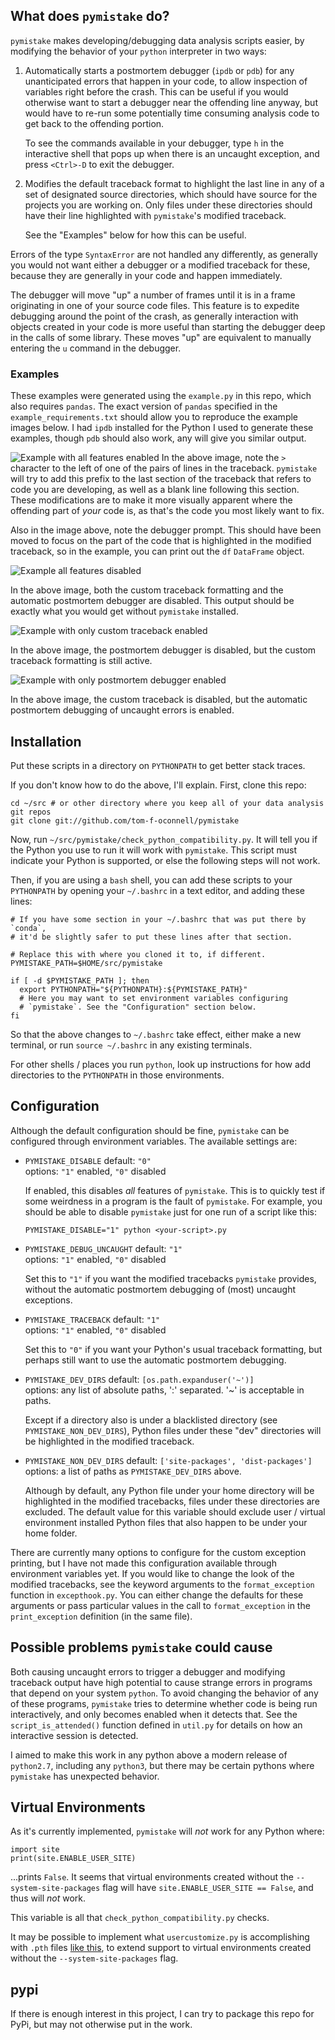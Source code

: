 
## What does `pymistake` do?

`pymistake` makes developing/debugging data analysis scripts easier, by
modifying the behavior of your `python` interpreter in two ways:
1. Automatically starts a postmortem debugger (`ipdb` or `pdb`) for any
   unanticipated errors that happen in your code, to allow inspection of
   variables right before the crash. This can be useful if you would otherwise 
   want to start a debugger near the offending line anyway, but would have to
   re-run some potentially time consuming analysis code to get back to the
   offending portion.

   To see the commands available in your debugger, type `h` in the interactive
   shell that pops up when there is an uncaught exception, and press `<Ctrl>-D`
   to exit the debugger.

2. Modifies the default traceback format to highlight the last line in any of a
   set of designated source directories, which should have source for the
   projects you are working on. Only files under these directories should have
   their line highlighted with `pymistake`'s modified traceback.

   See the "Examples" below for how this can be useful.

Errors of the type `SyntaxError` are not handled any differently, as generally
you would not want either a debugger or a modified traceback for these, because
they are generally in your code and happen immediately.

The debugger will move "up" a number of frames until it is in a frame
originating in one of your source code files. This feature is to expedite
debugging around the point of the crash, as generally interaction with objects
created in your code is more useful than starting the debugger deep in the calls
of some library. These moves "up" are equivalent to manually entering the `u`
command in the debugger.


### Examples

These examples were generated using the `example.py` in this repo, which also
requires `pandas`. The exact version of `pandas` specified in the
`example_requirements.txt` should allow you to reproduce the example images
below. I had `ipdb` installed for the Python I used to generate these examples,
though `pdb` should also work, any will give you similar output.

![Example with all features enabled](docs/screenshots/enabled.png)
In the above image, note the `>` character to the left of one of the pairs of
lines in the traceback. `pymistake` will try to add this prefix to the last
section of the traceback that refers to code you are developing, as well as a
blank line following this section. These modifications are to make it more
visually apparent where the offending part of *your* code is, as that's the code
you most likely want to fix.

Also in the image above, note the debugger prompt. This should have been
moved to focus on the part of the code that is highlighted in the modified
traceback, so in the example, you can print out the `df` `DataFrame` object.

![Example all features disabled](docs/screenshots/disabled.png)

In the above image, both the custom traceback formatting and the automatic
postmortem debugger are disabled. This output should be exactly what you would
get without `pymistake` installed.

![Example with only custom traceback enabled](docs/screenshots/no_debugger.png)

In the above image, the postmortem debugger is disabled, but the custom
traceback formatting is still active.

![Example with only postmortem debugger enabled](docs/screenshots/no_traceback.png)

In the above image, the custom traceback is disabled, but the automatic
postmortem debugging of uncaught errors is enabled.


## Installation
Put these scripts in a directory on `PYTHONPATH` to get better stack traces.

If you don't know how to do the above, I'll explain. First, clone this repo:
```
cd ~/src # or other directory where you keep all of your data analysis git repos
git clone git://github.com/tom-f-oconnell/pymistake
```

Now, run `~/src/pymistake/check_python_compatibility.py`. It will tell you if
the Python you use to run it will work with `pymistake`. This script must
indicate your Python is supported, or else the following steps will not work.

Then, if you are using a `bash` shell, you can add these scripts to your
`PYTHONPATH` by opening your `~/.bashrc` in a text editor, and adding these
lines:
```
# If you have some section in your ~/.bashrc that was put there by `conda`,
# it'd be slightly safer to put these lines after that section.

# Replace this with where you cloned it to, if different.
PYMISTAKE_PATH=$HOME/src/pymistake

if [ -d $PYMISTAKE_PATH ]; then
  export PYTHONPATH="${PYTHONPATH}:${PYMISTAKE_PATH}"
  # Here you may want to set environment variables configuring
  # `pymistake`. See the "Configuration" section below.
fi
```

So that the above changes to `~/.bashrc` take effect, either make a new
terminal, or run `source ~/.bashrc` in any existing terminals.

For other shells / places you run `python`, look up instructions for how add
directories to the `PYTHONPATH` in those environments.


## Configuration

Although the default configuration should be fine, `pymistake` can be configured
through environment variables. The available settings are:
- `PYMISTAKE_DISABLE` default: `"0"`  
   options: `"1"` enabled, `"0"` disabled

   If enabled, this disables *all* features of `pymistake`. This is to quickly
   test if some weirdness in a program is the fault of `pymistake`. For example,
   you should be able to disable `pymistake` just for one run of a script like
   this:
   ```
   PYMISTAKE_DISABLE="1" python <your-script>.py
   ```

- `PYMISTAKE_DEBUG_UNCAUGHT` default: `"1"`  
   options: `"1"` enabled, `"0"` disabled

   Set this to `"1"` if you want the modified tracebacks `pymistake` provides,
   without the automatic postmortem debugging of (most) uncaught exceptions.

- `PYMISTAKE_TRACEBACK` default: `"1"`  
   options: `"1"` enabled, `"0"` disabled

   Set this to `"0"` if you want your Python's usual traceback formatting, but
   perhaps still want to use the automatic postmortem debugging.

- `PYMISTAKE_DEV_DIRS` default: `[os.path.expanduser('~')]`  
   options: any list of absolute paths, ':' separated.
   '~' is acceptable in paths.

   Except if a directory also is under a blacklisted directory (see 
   `PYMISTAKE_NON_DEV_DIRS`), Python files under these "dev" directories
   will be highlighted in the modified traceback.

- `PYMISTAKE_NON_DEV_DIRS` default: `['site-packages', 'dist-packages']`  
   options: a list of paths as `PYMISTAKE_DEV_DIRS` above.

   Although by default, any Python file under your home directory will be 
   highlighted in the modified tracebacks, files under these directories are
   excluded. The default value for this variable should exclude user / virtual
   environment installed Python files that also happen to be under your home
   folder.

There are currently many options to configure for the custom exception printing,
but I have not made this configuration available through environment variables
yet. If you would like to change the look of the modified tracebacks, see the
keyword arguments to the `format_exception` function in `excepthook.py`. You can
either change the defaults for these arguments or pass particular values in the 
call to `format_exception` in the `print_exception` definition (in the same
file).


## Possible problems `pymistake` could cause

Both causing uncaught errors to trigger a debugger and modifying traceback
output have high potential to cause strange errors in programs that depend on
your system `python`. To avoid changing the behavior of any of these programs,
`pymistake` tries to determine whether code is being run interactively, and only
becomes enabled when it detects that. See the `script_is_attended()` function
defined in `util.py` for details on how an interactive session is detected.

I aimed to make this work in any python above a modern release of `python2.7`,
including any `python3`, but there may be certain pythons where `pymistake` has
unexpected behavior.


## Virtual Environments

As it's currently implemented, `pymistake` will *not* work for any Python where:
```
import site
print(site.ENABLE_USER_SITE)
```
...prints `False`. It seems that virtual environments created without the 
`--system-site-packages` flag will have `site.ENABLE_USER_SITE == False`, and
thus will *not* work.

This variable is all that `check_python_compatibility.py` checks.

It may be possible to implement what `usercustomize.py` is accomplishing with
`.pth` files [like this](https://stackoverflow.com/questions/40484942), to
extend support to virtual environments created without the
`--system-site-packages` flag.


## pypi

If there is enough interest in this project, I can try to package this repo for 
PyPi, but may not otherwise put in the work.

